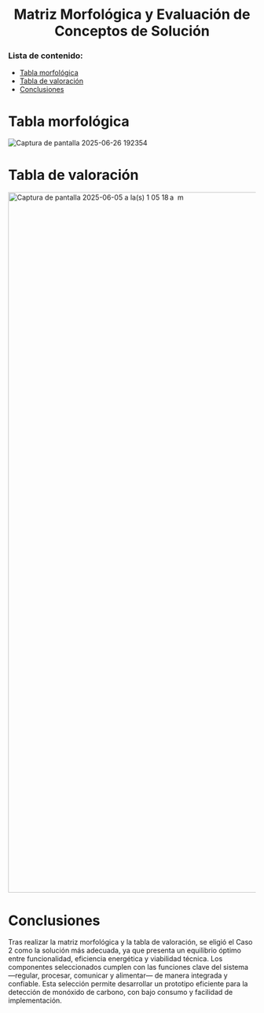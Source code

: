 <h1 align="center">Matriz Morfológica y Evaluación de Conceptos de Solución</h1>

### Lista de contenido:
* [Tabla morfológica](#tabla-morfológica)
* [Tabla de valoración](#tabla-de-valoración)
* [Conclusiones](#conclusiones)

# Tabla morfológica
![Captura de pantalla 2025-06-26 192354](https://github.com/user-attachments/assets/9f969ce5-16ce-47c6-911a-566f28670c32)

# Tabla de valoración
<img width="1426" alt="Captura de pantalla 2025-06-05 a la(s) 1 05 18 a  m" src="https://github.com/user-attachments/assets/086bf316-9c5c-4e44-81c6-2d2f8181d0e2" />

# Conclusiones
Tras realizar la matriz morfológica y la tabla de valoración, se eligió el Caso 2 como la solución más adecuada, ya que presenta un equilibrio óptimo entre funcionalidad, eficiencia energética y viabilidad técnica. Los componentes seleccionados cumplen con las funciones clave del sistema —regular, procesar, comunicar y alimentar— de manera integrada y confiable. Esta selección permite desarrollar un prototipo eficiente para la detección de monóxido de carbono, con bajo consumo y facilidad de implementación.


